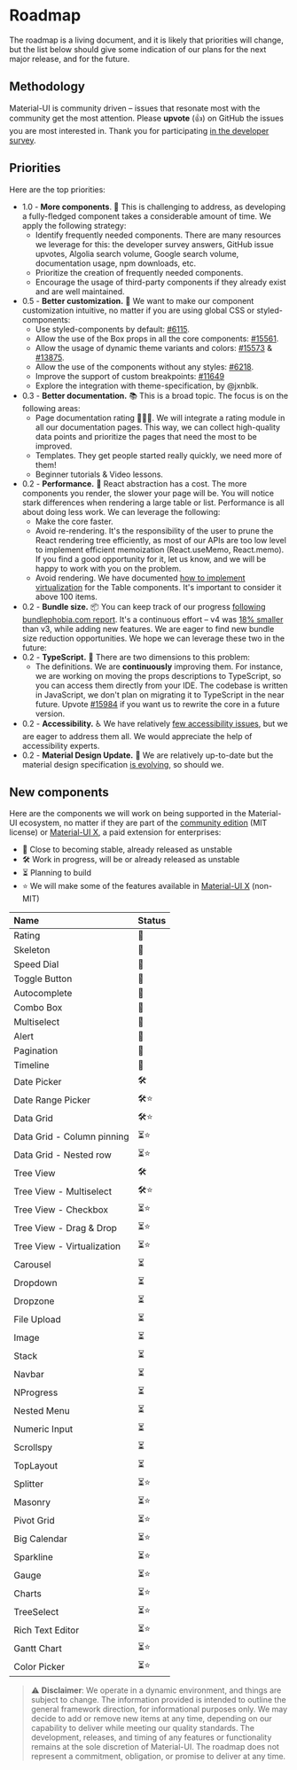 # Roadmap

<p class="description">The roadmap is a living document, and it is likely that priorities will change, but the list below should give some indication of our plans for the next major release, and for the future.</p>

## Methodology

Material-UI is community driven – issues that resonate most with the community get the most attention.
Please **upvote** (👍) on GitHub the issues you are most interested in.
Thank you for participating [in the developer survey](https://material-ui.com/blog/2020-developer-survey-results/).

## Priorities

Here are the top priorities:

- 1.0 - **More components**. 🧰 This is challenging to address, as developing a fully-fledged component takes a considerable amount of time.
  We apply the following strategy:
  - Identify frequently needed components. There are many resources we leverage for this: the developer survey answers, GitHub issue upvotes, Algolia search volume, Google search volume, documentation usage, npm downloads, etc.
  - Prioritize the creation of frequently needed components.
  - Encourage the usage of third-party components if they already exist and are well maintained.
- 0.5 - **Better customization.** 💅 We want to make our component customization intuitive, no matter if you are using global CSS or styled-components:
  - Use styled-components by default: [#6115](https://github.com/mui-org/material-ui/issues/6115).
  - Allow the use of the Box props in all the core components: [#15561](https://github.com/mui-org/material-ui/issues/15561).
  - Allow the usage of dynamic theme variants and colors: [#15573](https://github.com/mui-org/material-ui/issues/15573) & [#13875](https://github.com/mui-org/material-ui/issues/13875).
  - Allow the use of the components without any styles: [#6218](https://github.com/mui-org/material-ui/issues/6218).
  - Improve the support of custom breakpoints: [#11649](https://github.com/mui-org/material-ui/issues/11649)
  - Explore the integration with theme-specification, by @jxnblk.
- 0.3 - **Better documentation.** 📚 This is a broad topic. The focus is on the following areas:
  - Page documentation rating 🥇🥈🥉. We will integrate a rating module in all our documentation pages. This way, we can collect high-quality data points and prioritize the pages that need the most to be improved.
  - Templates. They get people started really quickly, we need more of them!
  - Beginner tutorials & Video lessons.
- 0.2 - **Performance.** 🚀 React abstraction has a cost. The more components you render, the slower your page will be. You will notice stark differences when rendering a large table or list.
  Performance is all about doing less work. We can leverage the following:
  - Make the core faster.
  - Avoid re-rendering. It's the responsibility of the user to prune the React rendering tree efficiently,
    as most of our APIs are too low level to implement efficient memoization (React.useMemo, React.memo).
    If you find a good opportunity for it, let us know, and we will be happy to work with you on the problem.
  - Avoid rendering. We have documented [how to implement virtualization](/components/tables/#virtualized-table) for the Table components. It's important to consider it above 100 items.
- 0.2 - **Bundle size.** 📦 You can keep track of our progress [following bundlephobia.com report](https://bundlephobia.com/result?p=@material-ui/core).
  It's a continuous effort – v4 was [18% smaller](https://bundlephobia.com/result?p=@material-ui/core@3.9.2) than v3, while adding new features.
  We are eager to find new bundle size reduction opportunities. We hope we can leverage these two in the future:
- 0.2 - **TypeScript.** 📏 There are two dimensions to this problem:
  - The definitions. We are **continuously** improving them. For instance, we are working on moving the props descriptions to TypeScript, so you can access them directly from your IDE.
    The codebase is written in JavaScript, we don't plan on migrating it to TypeScript in the near future. Upvote [#15984](https://github.com/mui-org/material-ui/issues/15984) if you want us to rewrite the core in a future version.
- 0.2 - **Accessibility.** ♿️ We have relatively [few accessibility issues](https://darekkay.com/blog/accessible-ui-frameworks/), but we are eager to address them all. We would appreciate the help of accessibility experts.
- 0.2 - **Material Design Update.** 🎀 We are relatively up-to-date but the material design specification [is evolving](https://material.io/whats-new/), so should we.

## New components

Here are the components we will work on being supported in the Material-UI ecosystem, no matter if they are part of the [community edition](https://github.com/mui-org/material-ui) (MIT license) or [Material-UI X](https://github.com/mui-org/material-ui-x), a paid extension for enterprises:

- 🧪 Close to becoming stable, already released as unstable
- 🛠 Work in progress, will be or already released as unstable
- ⏳ Planning to build
- ⭐️ We will make some of the features available in [Material-UI X](https://github.com/mui-org/material-ui-x) (non-MIT)

| Name                       | Status |
| :------------------------- | ------ |
| Rating                     | 🧪     |
| Skeleton                   | 🧪     |
| Speed Dial                 | 🧪     |
| Toggle Button              | 🧪     |
| Autocomplete               | 🧪     |
| Combo Box                  | 🧪     |
| Multiselect                | 🧪     |
| Alert                      | 🧪     |
| Pagination                 | 🧪     |
| Timeline                   | 🧪     |
| Date Picker                | 🛠      |
| Date Range Picker          | 🛠⭐    |
| Data Grid                  | 🛠⭐️   |
| Data Grid - Column pinning | ⏳⭐️  |
| Data Grid - Nested row     | ⏳⭐️  |
| Tree View                  | 🛠      |
| Tree View - Multiselect    | 🛠⭐️   |
| Tree View - Checkbox       | ⏳⭐️  |
| Tree View - Drag & Drop    | ⏳⭐️  |
| Tree View - Virtualization | ⏳⭐️  |
| Carousel                   | ⏳     |
| Dropdown                   | ⏳     |
| Dropzone                   | ⏳     |
| File Upload                | ⏳     |
| Image                      | ⏳     |
| Stack                      | ⏳     |
| Navbar                     | ⏳     |
| NProgress                  | ⏳     |
| Nested Menu                | ⏳     |
| Numeric Input              | ⏳     |
| Scrollspy                  | ⏳     |
| TopLayout                  | ⏳     |
| Splitter                   | ⏳⭐️  |
| Masonry                    | ⏳⭐️  |
| Pivot Grid                 | ⏳⭐️  |
| Big Calendar               | ⏳⭐️  |
| Sparkline                  | ⏳⭐️  |
| Gauge                      | ⏳⭐️  |
| Charts                     | ⏳⭐️  |
| TreeSelect                 | ⏳⭐️  |
| Rich Text Editor           | ⏳⭐️  |
| Gantt Chart                | ⏳⭐️  |
| Color Picker               | ⏳⭐️  |

> ⚠️ **Disclaimer**: We operate in a dynamic environment, and things are subject to change. The information provided is intended to outline the general framework direction, for informational purposes only. We may decide to add or remove new items at any time, depending on our capability to deliver while meeting our quality standards. The development, releases, and timing of any features or functionality remains at the sole discretion of Material-UI. The roadmap does not represent a commitment, obligation, or promise to deliver at any time.
